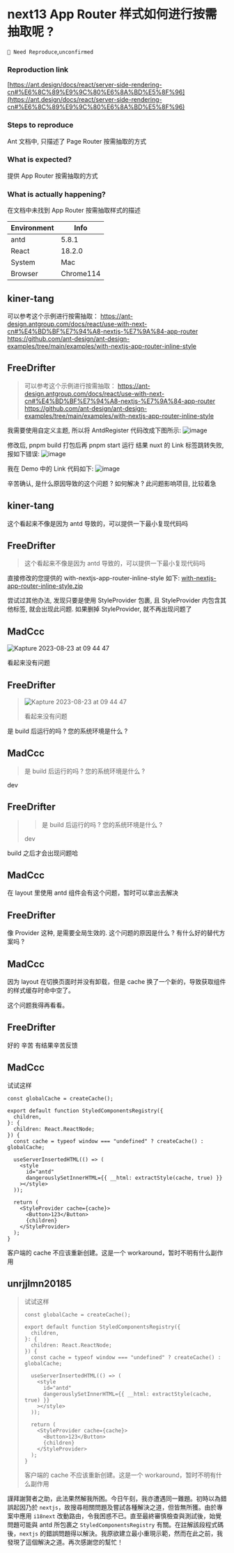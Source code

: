 # next13 App Router 样式如何进行按需抽取呢 ?

`🤔 Need Reproduce`,`unconfirmed`

### Reproduction link

[https://ant.design/docs/react/server-side-rendering-cn#%E6%8C%89%E9%9C%80%E6%8A%BD%E5%8F%96](https://ant.design/docs/react/server-side-rendering-cn#%E6%8C%89%E9%9C%80%E6%8A%BD%E5%8F%96)

### Steps to reproduce

Ant 文档中, 只描述了 Page Router 按需抽取的方式

### What is expected?

提供 App Router 按需抽取的方式

### What is actually happening?

在文档中未找到 App Router 按需抽取样式的描述

| Environment | Info      |
| ----------- | --------- |
| antd        | 5.8.1     |
| React       | 18.2.0    |
| System      | Mac       |
| Browser     | Chrome114 |

<!-- generated by ant-design-issue-helper. DO NOT REMOVE -->

## kiner-tang

可以参考这个示例进行按需抽取：
https://ant-design.antgroup.com/docs/react/use-with-next-cn#%E4%BD%BF%E7%94%A8-nextjs-%E7%9A%84-app-router
https://github.com/ant-design/ant-design-examples/tree/main/examples/with-nextjs-app-router-inline-style

## FreeDrifter

> 可以参考这个示例进行按需抽取： https://ant-design.antgroup.com/docs/react/use-with-next-cn#%E4%BD%BF%E7%94%A8-nextjs-%E7%9A%84-app-router https://github.com/ant-design/ant-design-examples/tree/main/examples/with-nextjs-app-router-inline-style

我需要使用自定义主题, 所以将 AntdRegister 代码改成下图所示:
![image](https://github.com/ant-design/ant-design/assets/33836381/97377279-6ecd-452c-a04b-d6dd8e63485e)

修改后, pnpm build 打包后再 pnpm start 运行
结果 nuxt 的 Link 标签跳转失败, 报如下错误:
![image](https://github.com/ant-design/ant-design/assets/33836381/c418affa-b375-4d06-9327-34d2615cfb8a)

我在 Demo 中的 Link 代码如下:
![image](https://github.com/ant-design/ant-design/assets/33836381/e5e25ad5-2506-4a2f-a73c-fe4ab43a0931)

辛苦确认, 是什么原因导致的这个问题 ? 如何解决 ? 此问题影响项目, 比较着急

## kiner-tang

这个看起来不像是因为 antd 导致的，可以提供一下最小复现代码吗

## FreeDrifter

> 这个看起来不像是因为 antd 导致的，可以提供一下最小复现代码吗

直接修改的您提供的 with-nextjs-app-router-inline-style
如下:
[with-nextjs-app-router-inline-style.zip](https://github.com/ant-design/ant-design/files/12414314/with-nextjs-app-router-inline-style.zip)

尝试过其他办法, 发现只要是使用 StyleProvider 包裹, 且 StyleProvider 内包含其他标签, 就会出现此问题. 如果删掉 StyleProvider, 就不再出现问题了

## MadCcc

![Kapture 2023-08-23 at 09 44 47](https://github.com/ant-design/ant-design/assets/27722486/5e3619b2-294e-460c-b9b0-517c03899d8e)

看起来没有问题

## FreeDrifter

> ![Kapture 2023-08-23 at 09 44 47](https://user-images.githubusercontent.com/27722486/262522393-5e3619b2-294e-460c-b9b0-517c03899d8e.gif)
>
> 看起来没有问题

是 build 后运行的吗 ? 您的系统环境是什么 ?

## MadCcc

> 是 build 后运行的吗 ? 您的系统环境是什么 ?

dev

## FreeDrifter

> > 是 build 后运行的吗 ? 您的系统环境是什么 ?
>
> dev

build 之后才会出现问题哈

## MadCcc

在 layout 里使用 antd 组件会有这个问题，暂时可以拿出去解决

## FreeDrifter

像 Provider 这种, 是需要全局生效的. 这个问题的原因是什么 ? 有什么好的替代方案吗 ?

## MadCcc

因为 layout 在切换页面时并没有卸载，但是 cache 换了一个新的，导致获取组件的样式缓存时命中空了。

这个问题我得再看看。

## FreeDrifter

好的 辛苦 有结果辛苦反馈

## MadCcc

试试这样

```tsx
const globalCache = createCache();

export default function StyledComponentsRegistry({
  children,
}: {
  children: React.ReactNode;
}) {
  const cache = typeof window === "undefined" ? createCache() : globalCache;

  useServerInsertedHTML(() => (
    <style
      id="antd"
      dangerouslySetInnerHTML={{ __html: extractStyle(cache, true) }}
    ></style>
  ));

  return (
    <StyleProvider cache={cache}>
      <Button>123</Button>
      {children}
    </StyleProvider>
  );
}
```

客户端的 cache 不应该重新创建。这是一个 workaround，暂时不明有什么副作用

## unrjjlmn20185

>

> 试试这样
>
> ```tsx
> const globalCache = createCache();
>
> export default function StyledComponentsRegistry({
>   children,
> }: {
>   children: React.ReactNode;
> }) {
>   const cache = typeof window === "undefined" ? createCache() : globalCache;
>
>   useServerInsertedHTML(() => (
>     <style
>       id="antd"
>       dangerouslySetInnerHTML={{ __html: extractStyle(cache, true) }}
>     ></style>
>   ));
>
>   return (
>     <StyleProvider cache={cache}>
>       <Button>123</Button>
>       {children}
>     </StyleProvider>
>   );
> }
> ```
>
> 客户端的 cache 不应该重新创建。这是一个 workaround，暂时不明有什么副作用

謹拜謝賢者之助，此法果然解我所困。今日午刻，我亦遭遇同一難題。初時以為錯誤起因乃於 `nextjs`，故搜尋相關問題及嘗試各種解決之道，但皆無所獲。由於專案中應用 `i18next` 改動路由，令我困惑不已。直至最終審慎檢查與測試後，始覺問題可能與 antd 所包裹之 `StyledComponentsRegistry` 有關。在註解該段程式碼後，`nextjs` 的錯誤問題得以解決。我原欲建立最小重現示範，然而在此之前，我發現了這個解決之道。再次感謝您的幫忙！
